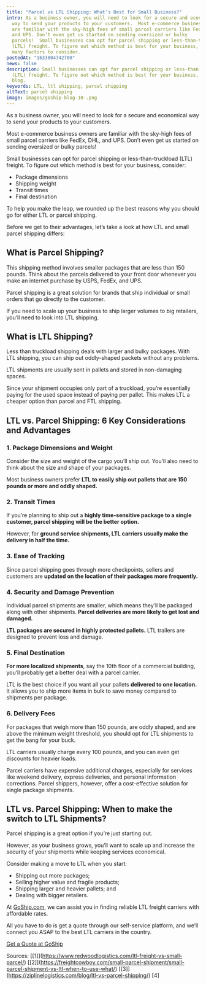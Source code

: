 ```yaml
---
title: "Parcel vs LTL Shipping: What’s Best for Small Business?"
intro: As a business owner, you will need to look for a secure and economical
  way to send your products to your customers.  Most e-commerce business owners
  are familiar with the sky-high fees of small parcel carriers like FedEx, DHL,
  and UPS. Don’t even get us started on sending oversized or bulky
  parcels!  Small businesses can opt for parcel shipping or less-than-truckload
  (LTL) freight. To figure out which method is best for your business, there are
  many factors to consider.
postedAt: "1633004742700"
news: false
description: Small businesses can opt for parcel shipping or less-than-truckload
  (LTL) freight. To figure out which method is best for your business, read our
  blog.
keywords: LTL, ltl shipping, parcel shipping
altText: parcel shipping
image: images/goship-blog-10-.png
---
```



As a business owner, you will need to look for a secure and economical way to send your products to your customers.

Most e-commerce business owners are familiar with the sky-high fees of small parcel carriers like FedEx, DHL, and UPS. Don’t even get us started on sending oversized or bulky parcels!

Small businesses can opt for parcel shipping or less-than-truckload (LTL) freight. To figure out which method is best for your business, consider:

* Package dimensions
* Shipping weight
* Transit times
* Final destination

To help you make the leap, we rounded up the best reasons why you should go for either LTL or parcel shipping.

Before we get to their advantages, let’s take a look at how LTL and small parcel shipping differs:

## What is Parcel Shipping?

This shipping method involves smaller packages that are less than 150 pounds. Think about the parcels delivered to your front door whenever you make an internet purchase by USPS, FedEx, and UPS.

Parcel shipping is a great solution for brands that ship individual or small orders that go directly to the customer.

If you need to scale up your business to ship larger volumes to big retailers, you’ll need to look into LTL shipping.

## What is LTL Shipping?

Less than truckload shipping deals with larger and bulky packages. With LTL shipping, you can ship out oddly-shaped packets without any problems.

LTL shipments are usually sent in pallets and stored in non-damaging spaces.

Since your shipment occupies only part of a truckload, you’re essentially paying for the used space instead of paying per pallet. This makes LTL a cheaper option than parcel and FTL shipping.

## LTL vs. Parcel Shipping: 6 Key Considerations and Advantages

### 1. Package Dimensions and Weight

Consider the size and weight of the cargo you’ll ship out. You’ll also need to think about the size and shape of your packages.

Most business owners prefer **LTL to easily ship out pallets that are 150 pounds or more and oddly shaped.**

### 2. Transit Times

If you’re planning to ship out a **highly time-sensitive package to a single customer, parcel shipping will be the better option.**

However, for **ground service shipments, LTL carriers usually make the delivery in half the time.**

### 3. Ease of Tracking

Since parcel shipping goes through more checkpoints, sellers and customers are **updated on the location of their packages more frequently.**

### 4. Security and Damage Prevention

Individual parcel shipments are smaller, which means they’ll be packaged along with other shipments. **Parcel deliveries are more likely to get lost and damaged.**

**LTL packages are secured in highly protected pallets.** LTL trailers are designed to prevent loss and damage.

### 5. Final Destination

**For more localized shipments**, say the 10th floor of a commercial building, you’ll probably get a better deal with a parcel carrier.

LTL is the best choice if you want all your pallets **delivered to one location.** It allows you to ship more items in bulk to save money compared to shipments per package.

### 6. Delivery Fees

For packages that weigh more than 150 pounds, are oddly shaped, and are above the minimum weight threshold, you should opt for LTL shipments to get the bang for your buck.

LTL carriers usually charge every 100 pounds, and you can even get discounts for heavier loads.

Parcel carriers have expensive additional charges, especially for services like weekend delivery, express deliveries, and personal information corrections. Parcel shippers, however, offer a cost-effective solution for single package shipments.

## LTL vs. Parcel Shipping: When to make the switch to LTL Shipments?

Parcel shipping is a great option if you’re just starting out.

However, as your business grows, you’ll want to scale up and increase the security of your shipments while keeping services economical.

Consider making a move to LTL when you start:

* Shipping out more packages;
* Selling higher value and fragile products;
* Shipping larger and heavier pallets; and
* Dealing with bigger retailers.

At [GoShip.com](http://goship.com), we can assist you in finding reliable LTL freight carriers with affordable rates.

All you have to do is get a quote through our self-service platform, and we’ll connect you ASAP to the best LTL carriers in the country.

[Get a Quote at GoShip](https://www.goship.com/)

Sources: [\[1]](https://www.redwoodlogistics.com/ltl-freight-vs-small-parcel/) [\[2]](https://freightcowboy.com/small-parcel-shipment/small-parcel-shipment-vs-ltl-when-to-use-what/) [\[3]](https://ziplinelogistics.com/blog/ltl-vs-parcel-shipping/) \[4]

